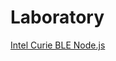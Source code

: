 # Laboratory

[Intel Curie BLE Node.js](https://www.hackster.io/virgilvox/intel-curie-ble-nodejs-990766?utm_source=hackster&utm_medium=email&utm_campaign=new_projects)

